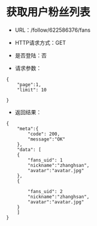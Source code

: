 # 获取用户粉丝列表


- URL：/follow/622586376/fans

- HTTP请求方式：GET

- 是否登陆：否

- 请求参数：

```
{
    "page":1,
    "limit": 10 
      
}
```

- 返回结果：

```
{
    "meta":{
        "code": 200,
        "message":"OK"
    },
    "data": [
    {
        "fans_uid": 1
        "nickname":"zhanghsan",
        "avatar":"avatar.jpg"
    },
    {
        
        "fans_uid": 2
        "nickname":"zhanghsan",
        "avatar":"avatar.jpg"
    }
    ]   
}
```